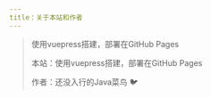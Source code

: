 ```yaml
---
title：关于本站和作者
---
```




> 使用vuepress搭建，部署在GitHub Pages
>
> 本站：使用vuepress搭建，部署在GitHub Pages
>
> 作者：还没入行的Java菜鸟 :bird: